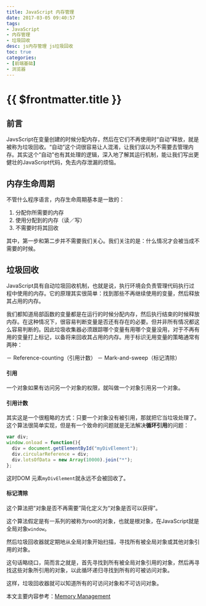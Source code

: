 ```yaml
---
title: JavaScript 内存管理
date: 2017-03-05 09:40:57
tags: 
- JavaScript
- 内存管理
- 垃圾回收
desc: js内存管理 js垃圾回收
toc: true
categories:
- [前端基础]
- 浏览器
---
```


# {{ $frontmatter.title }}

## 前言

JavsScript在变量创建的时候分配内存，然后在它们不再使用时“自动”释放，就是被称为垃圾回收。“自动”这个词很容易让人混淆，让我们误以为不需要去管理内存。其实这个“自动”也有其处理的逻辑，深入地了解其运行机制，能让我们写出更健壮的JavaScript代码，免去内存泄漏的烦恼。

<!--more-->

## 内存生命周期

不管什么程序语言，内存生命周期基本是一致的：

1. 分配你所需要的内存
2. 使用分配到的内存（读／写）
3. 不需要时将其回收

其中，第一步和第二步并不需要我们关心。我们关注的是：什么情况才会被当成不需要的时候。

## 垃圾回收

JavaScript具有自动垃圾回收机制，也就是说，执行环境会负责管理代码执行过程中使用的内存。它的原理其实很简单：找到那些不再继续使用的变量，然后释放其占用的内存。

我们都知道局部函数的变量都是在运行的时候分配内存，然后执行结束的时候释放内存。在这种情况下，很容易判断变量是否还有存在的必要。但并非所有情况都这么容易判断的。因此垃圾收集器必须跟踪哪个变量有用哪个变量没用，对于不再有用的变量打上标记，以备将来回收其占用的内存。用于标识无用变量的策略通常有两种：

－ Reference-counting（引用计数） 
－ Mark-and-sweep（标记清除）

#### 引用

一个对象如果有访问另一个对象的权限，就叫做一个对象引用另一个对象。

#### 引用计数

其实这是一个很粗略的方式：只要一个对象没有被引用，那就把它当垃圾处理了。这个算法很简单实现，但是有一个致命的问题就是无法解决**循环引用**的问题：

```js
var div;
window.onload = function(){
  div = document.getElementById("myDivElement");
  div.circularReference = div;
  div.lotsOfData = new Array(10000).join("*");
};
```

这时DOM 元素`myDivElement`就永远不会被回收了。

#### 标记清除

这个算法把“对象是否不再需要”简化定义为“对象是否可以获得”。

这个算法假定是有一系列的被称为root的对象，也就是根对象，在JavaScript就是全局对象`window`。

然后垃圾回收器就定期地从全局对象开始扫描，寻找所有被全局对象或其他对象引用的对象。

这句话略绕口，简而言之就是，首先寻找到所有被全局对象引用的对象，然后再寻找这些对象所引用的对象，以此循环递归寻找到所有的可被访问对象。

这样，垃圾回收器就可以知道所有的可访问对象和不可访问对象。

本文主要内容参考：[Memory Management](https://developer.mozilla.org/en-US/docs/Web/JavaScript/Memory_Management)
